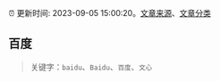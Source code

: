 :alarm_clock: 更新时间: 2023-09-05 15:00:20。[文章来源](/README.md)、[文章分类](/TAGS.md)

## 百度


> 关键字：`baidu`、`Baidu`、`百度`、`文心`



